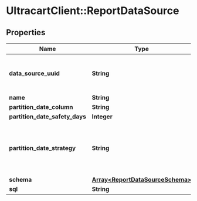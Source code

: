 # UltracartClient::ReportDataSource

## Properties
Name | Type | Description | Notes
------------ | ------------- | ------------- | -------------
**data_source_uuid** | **String** | A unique identifier assigned to the data source. | [optional] 
**name** | **String** |  | [optional] 
**partition_date_column** | **String** |  | [optional] 
**partition_date_safety_days** | **Integer** |  | [optional] 
**partition_date_strategy** | **String** | The partition date strategy, defaults to weekly sunday | [optional] 
**schema** | [**Array&lt;ReportDataSourceSchema&gt;**](ReportDataSourceSchema.md) |  | [optional] 
**sql** | **String** |  | [optional] 


